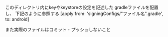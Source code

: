 このディレクトリ内にkeyやkeystoreの設定を記述した
gradleファイルを配置し、
下記のように参照する
[apply from: 'signingConfigs/"ファイル名".gradle', to: android]

また実際のファイルはコミット・プッシュしないこと